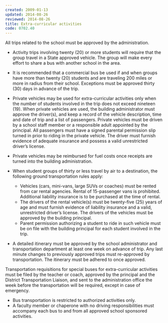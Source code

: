 ```yaml
---
created: 2009-01-13
updated: 2014-08-26
reviewed: 2014-08-26
title: Extra-curricular activities
code: 0702.40
---
```



All trips related to the school must be approved by the administration.

- Activity trips involving twenty (20) or more students will require that the group travel in a State approved vehicle. The group will make every effort to share a bus with another school in the area.
- It is recommended that a commercial bus be used if and when groups have more than twenty (20) students and are traveling 200 miles or more in radius from their school. Exceptions must be approved thirty (30) days in advance of the trip.
- Private vehicles may be used for extra-curricular activities only when the number of students involved in the trip does not exceed nineteen (19). When private vehicles are used, the building administrator must approve the driver(s), and keep a record of the vehicle description, time and date of trip and a list of passengers. Private vehicles must be driven by a school staff member or a responsible adult appointed by the principal. All passengers must have a signed parental permission slip turned in prior to riding in the private vehicle. The driver must furnish evidence of adequate insurance and possess a valid unrestricted driver’s license.
- Private vehicles may be reimbursed for fuel costs once receipts are turned into the building administration.
- When student groups of thirty or less travel by air to a destination, the following ground transportation rules apply:

    - Vehicles (cars, mini-vans, large SUVs or coaches) must be rented from car rental agencies. Rental of 15-passenger vans is prohibited. Additional liability insurance is to be purchased at the time of rental.
    - The drivers of the rental vehicle(s) must be twenty-five (25) years of age and must furnish evidence of liability insurance and a valid, unrestricted driver’s license. The drivers of the vehicles must be approved     by the building principal.
    - Parent permission authorizing a student to ride in such vehicle must be on file with the building principal for each student involved in the trip.

- A detailed itinerary must be approved by the school administrator and transportation department at least one week on advance of trip. Any last minute changes to previously approved trips must re-approved by transportation. The itinerary must be adhered to once approved.

Transportation requisitions for special buses for extra-curricular activities must be filed by the teacher or coach, approved by the principal and the District Transportation Liaison, and sent to the administration office the week before the transportation will be required, except in case of emergency.

- Bus transportation is restricted to authorized activities only.
- A faculty member or chaperone with no driving responsibilities must accompany each bus to and from all approved school sponsored activities.
